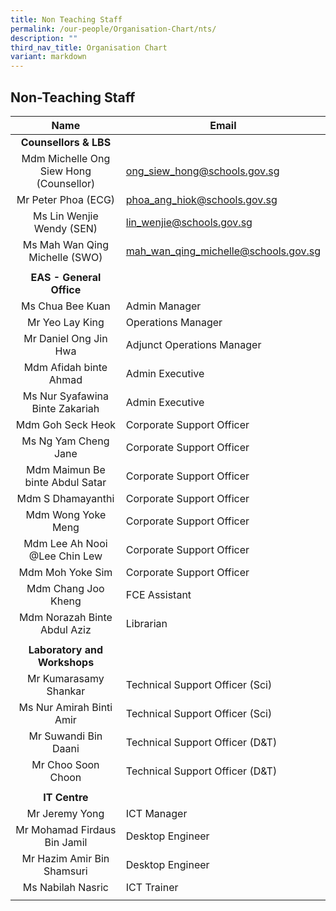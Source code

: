 ```yaml
---
title: Non Teaching Staff
permalink: /our-people/Organisation-Chart/nts/
description: ""
third_nav_title: Organisation Chart
variant: markdown
---
```

## Non-Teaching Staff

| Name | Email |
|:---:|---|
| **Counsellors & LBS** |  |
| Mdm Michelle Ong Siew Hong (Counsellor)	 | [ong\_siew\_hong@schools.gov.sg](mailto:ong_siew_hong@schools.gov.sg) |
| Mr Peter Phoa (ECG)		 | [phoa\_ang\_hiok@schools.gov.sg](mailto:phoa_ang_hiok@schools.gov.sg) |
| Ms Lin Wenjie Wendy (SEN) | [lin\_wenjie@schools.gov.sg](mailto:lin_wenjie@schools.gov.sg) |
| Ms Mah Wan Qing Michelle (SWO) | [mah\_wan\_qing\_michelle@schools.gov.sg](mailto:mah_wan_qing_michelle@schools.gov.sg) |
|  |  |
| **EAS - General Office** |  |
| Ms Chua Bee Kuan | Admin Manager |
| Mr Yeo Lay King | Operations Manager |
| Mr Daniel Ong Jin Hwa	 | Adjunct Operations Manager |
| Mdm Afidah binte Ahmad | Admin Executive |
| Ms Nur Syafawina Binte Zakariah | Admin Executive |
| Mdm Goh Seck Heok | Corporate Support Officer |
| Ms Ng Yam Cheng Jane | Corporate Support Officer |
| Mdm Maimun Be binte Abdul Satar | Corporate Support Officer |
| Mdm S Dhamayanthi | Corporate Support Officer |
| Mdm Wong Yoke Meng | Corporate Support Officer |
| Mdm Lee Ah Nooi @Lee Chin Lew | Corporate Support Officer |
| Mdm Moh Yoke Sim | Corporate Support Officer |
| Mdm Chang Joo Kheng | FCE Assistant |
| Mdm Norazah Binte Abdul Aziz | Librarian |
|  |  |
| **Laboratory and Workshops** |  |
| Mr Kumarasamy Shankar | Technical Support Officer (Sci) |
| Ms Nur Amirah Binti Amir | Technical Support Officer (Sci) |
| Mr Suwandi Bin Daani | Technical Support Officer (D&T) |
| Mr Choo Soon Choon | Technical Support Officer (D&T) |
|  |  |
| **IT Centre** |  |
| Mr Jeremy Yong | ICT Manager |
| Mr Mohamad Firdaus Bin Jamil	 | Desktop Engineer |
| Mr Hazim Amir Bin Shamsuri	 | Desktop Engineer |
| Ms Nabilah Nasric | ICT Trainer |
|  |  |